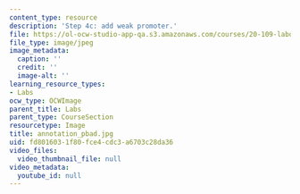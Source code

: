 ```yaml
---
content_type: resource
description: 'Step 4c: add weak promoter.'
file: https://ol-ocw-studio-app-qa.s3.amazonaws.com/courses/20-109-laboratory-fundamentals-in-biological-engineering-fall-2007/fd8016031f80fce4cdc3a6703c28da36_annotation_pbad.jpg
file_type: image/jpeg
image_metadata:
  caption: ''
  credit: ''
  image-alt: ''
learning_resource_types:
- Labs
ocw_type: OCWImage
parent_title: Labs
parent_type: CourseSection
resourcetype: Image
title: annotation_pbad.jpg
uid: fd801603-1f80-fce4-cdc3-a6703c28da36
video_files:
  video_thumbnail_file: null
video_metadata:
  youtube_id: null
---
```

